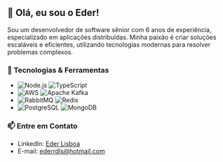 ## 👋 Olá, eu sou o Eder!

Sou um desenvolvedor de software sênior com 6 anos de experiência, especializado em aplicações distribuídas. Minha paixão é criar soluções escaláveis e eficientes, utilizando tecnologias modernas para resolver problemas complexos.

### 🚀 Tecnologias & Ferramentas

- ![Node.js](https://img.shields.io/badge/-Node.js-339933?style=flat-square&logo=node.js&logoColor=white)  ![TypeScript](https://img.shields.io/badge/-TypeScript-3178C6?style=flat-square&logo=typescript&logoColor=white)
- ![AWS](https://img.shields.io/badge/-AWS-232F3E?style=flat-square&logo=amazon-aws&logoColor=white) ![Apache Kafka](https://img.shields.io/badge/-Apache%20Kafka-231F20?style=flat-square&logo=apache-kafka&logoColor=white)
- ![RabbitMQ](https://img.shields.io/badge/-RabbitMQ-FF6600?style=flat-square&logo=rabbitmq&logoColor=white) ![Redis](https://img.shields.io/badge/-Redis-DC382D?style=flat-square&logo=redis&logoColor=white)
- ![PostgreSQL](https://img.shields.io/badge/-PostgreSQL-336791?style=flat-square&logo=postgresql&logoColor=white) ![MongoDB](https://img.shields.io/badge/-MongoDB-47A248?style=flat-square&logo=mongodb&logoColor=white)

### 📫 Entre em Contato

- LinkedIn: [Eder Lisboa]([https://linkedin.com/in/seu-perfil](https://www.linkedin.com/in/eder-rog%C3%A9rio/))
- E-mail: ederrdls@hotmail.com
